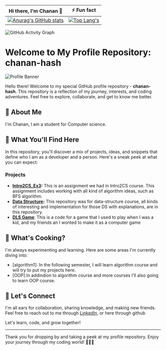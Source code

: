 |                                                                                     Hi there, I'm Chanan 👋                                                                                      |                                                                                                    ⚡ Fun fact                                                                                                    |
|:----------------------------------------------------------------------------------------------------------------------------------------------------------------------------------------------:|:----------------------------------------------------------------------------------------------------------------------------------------------------------------------------------------------------------------:|
| [![Anurag's GitHub stats](https://github-readme-stats.vercel.app/api?username=chanan-hash&show_icons=true&count_private=true&card_width=500)](https://github.com/anuraghazra/github-readme-stats) | [![Top Lang's](https://github-readme-stats.vercel.app/api/top-langs/?username=chanan-hash&hide=jupyter%20notebook&layout=compact&langs_count=5&card_width=450)](https://github.com/anuraghazra/github-readme-stats) |

![GitHub Activity Graph](https://activity-graph.herokuapp.com/graph?username=chanan-hash) 
<!--
![GitHub stars](https://img.shields.io/github/stars/chanan-hash/your-repo.svg?style=social)

![GitHub followers](https://img.shields.io/github/followers/chanan-hash.svg?style=social)

![GitHub repo size](https://img.shields.io/github/repo-size/chanan-hash/your-repo.svg)
-->

# Welcome to My Profile Repository: chanan-hash

![Profile Banner](https://example.com/banner_image.png)

Hello there! Welcome to my special GitHub profile repository - **chanan-hash**. This repository is a reflection of my journey, interests, and coding adventures. Feel free to explore, collaborate, and get to know me better.

## 🧔 About Me

I'm Chanan, I am a student for Computer science.

## 🚀 What You'll Find Here

In this repository, you'll discover a mix of projects, ideas, and snippets that define who I am as a developer and a person. Here's a sneak peek at what you can expect:

###  Projects

- **[Intro2CS_Ex3](https://github.com/chanan-hash/My-ariel-university-exercises/tree/main/semster1/EX3):** This is an assignment we had in Intro2CS course. This assignment includes working with all kind of algorithm ideas, such as BFS algorithm.
- **[Data Structure](https://github.com/chanan-hash/Data-Structure-AU):** This repository was for data-structure course, all kinds of interesting and implementation for those DS with explanations, are in this repository.
- **[DLS Game](https://github.com/chanan-hash/DLS-game)**: This is a code for a game that I used to play when I was a kid, and my friends an I wonted to make it as a computer game

## 🌱 What's Cooking?

I'm always experimenting and learning. Here are some areas I'm currently diving into:

- [algorithm1]: In the following semester, I will learn algorithm course and will try to put my projects here.
- [OOP]:In addindion to algorithm course and more courses I'll also going to learn OOP course.

## 🤝 Let's Connect

I'm all ears for collaboration, sharing knowledge, and making new friends. Feel free to reach out to me through [LinkedIn](https://www.linkedin.com/in/chanan-helman-1b83a0288/), or here through github
<!--or [Email](Your Email Address).
-->
Let's learn, code, and grow together!

---

Thank you for dropping by and taking a peek at my profile repository.
Enjoy your journey through my coding world! 🎨👨‍💻

<!--
**chanan-hash/chanan-hash** is a ✨ _special_ ✨ repository because its `README.md` (this file) appears on your GitHub profile.

Here are some ideas to get you started:

- 🔭 I’m currently working on Data-Structure projects
- 🌱 I’m currently learning CS in the university
- 👯 I’m looking to collaborate on ...
- 🤔 I’m looking for help with ...
- 💬 Ask me about ...
- 📫 How to reach me: ...
- 😄 Pronouns: ...
- ⚡ Fun fact: ...
-->
